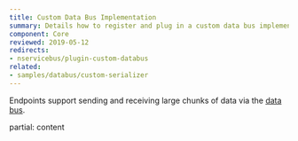```yaml
---
title: Custom Data Bus Implementation
summary: Details how to register and plug in a custom data bus implementation into an endpoint.
component: Core
reviewed: 2019-05-12
redirects:
- nservicebus/plugin-custom-databus
related:
- samples/databus/custom-serializer
---
```


Endpoints support sending and receiving large chunks of data via the [data bus](./).

partial: content